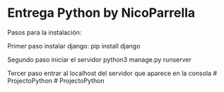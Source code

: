 # Entrega Python by NicoParrella

Pasos para la instalación: 

Primer paso instalar django: pip install django

Segundo paso iniciar el servidor python3 manage.py runserver

Tercer paso entrar al localhost del servidor que aparece en la consola
#   P r o j e c t o P y t h o n  
 #   P r o j e c t o P y t h o n  
 